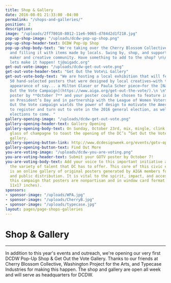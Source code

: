 ```yaml
---
title: Shop & Gallery
date: 2016-08-01 21:33:00 -04:00
permalink: "/shops-and-galleries/"
position: 2
description: 
image: "/uploads/2ff78010-8012-11e6-9065-d784d2d1f218.jpg"
pop-up-shop-image: "/uploads/dcdw-pop-up-shop.png"
pop-up-shop-header-text: DCDW Pop-Up Shop
pop-up-shop-body-text: "We're taking over the Cherry Blossom Collective store front
  and filling it with items made by locals. Swing by, shop, and support our neighborhood
  maker and creative community. Have something to add to the shop? \n\nHit us up and
  lets make it happen! tj@aigadc.org"
get-out-vote-image: "/uploads/dcdw-get-out-vote.png"
get-out-vote-header-text: "Get Out the Vote\L Gallery"
get-out-vote-body-text: "We are hosting a local exhibition that will feature up to
  50 hand-selected posters that were designed by local creatives—with the occasional
  appearance of say... a Milton Glaser or Paula Scher piece—for the [National Get
  Out the Vote Campaign](https://www.aiga.org/get-out-the-vote/).\n \n\nEnter your
  poster by **October 7** and your poster could be chosen to feature in this gallery!\n\n\nLaunched
  on President’s Day and in partnership with the League of Women Voters, AIGA‘s Get
  Out the Vote campaign wields the power of design to motivate the American public
  to register and turn out to vote in the 2016 general election, as well as local
  elections to come. "
gallery-opening-image: "/uploads/dcdw-get-out-vote.png"
gallery-opening-header-text: Gallery Opening
gallery-opening-body-text: On Sunday, October 23rd, mix, mingle, clink and drink a
  glass of champagne to toast the opening of the DC’s “Get Out the Vote” (GOTV) poster
  gallery.
gallery-opening-button-link: http://www.dcdesignweek.org/events/gotv-opening.html
gallery-opening-button-text: Find Out More
you-are-voting-image: "/uploads/dcdw-you-are-voting.png"
you-are-voting-header-text: Submit your GOTV poster by October 7!
you-are-voting-body-text: Add your voice to this important initiative and show off
  the variety of talent that DC has to offer. This core of this civic engagement campaign
  is an online gallery of original posters generated by AIGA members for printing
  and public distribution. It is vital to the spirit, impact, and accessibility of
  this campaign that posters are nonpartisan and in window card format (portrait,
  11x17 inches).
sponsors:
- sponsor-image: "/uploads/WPA.jpg"
- sponsor-image: "/uploads/CherryB.jpg"
- sponsor-image: "/uploads/typecase.jpg"
layout: pages/page-shops-galleries
---
```


# Shop & Gallery

---

In addition to this year's events and outreach, we're opening our very first DCDW Pop-Up Shop & Get Out the Vote Gallery. Thanks to our friends at Cherry Blossom Collective, Washington Project for the Arts, and Typecase Industries for making this happen. The shop and gallery are open all week and will serve as headquarters for DCDW.